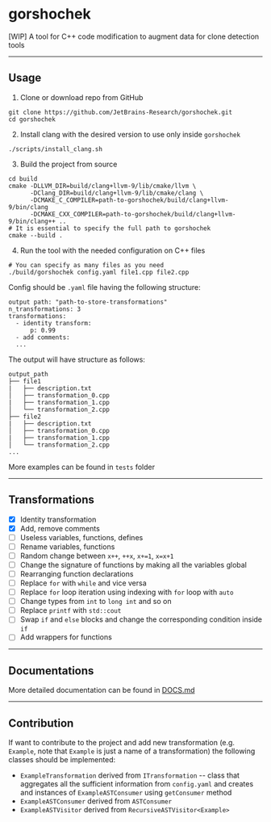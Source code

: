 # gorshochek
[WIP] A tool for C++ code modification to augment data for clone detection tools

-------------
## Usage
1. Clone or download repo from GitHub
```(bash)
git clone https://github.com/JetBrains-Research/gorshochek.git
cd gorshochek
```
2. Install clang with the desired version to use only inside `gorshochek`
```(bash)
./scripts/install_clang.sh
```
3. Build the project from source
```(bash)
cd build
cmake -DLLVM_DIR=build/clang+llvm-9/lib/cmake/llvm \
      -DClang_DIR=build/clang+llvm-9/lib/cmake/clang \
      -DCMAKE_C_COMPILER=path-to-gorshochek/build/clang+llvm-9/bin/clang
      -DCMAKE_CXX_COMPILER=path-to-gorshochek/build/clang+llvm-9/bin/clang++ ..
# It is essential to specify the full path to gorshochek
cmake --build .
```
4. Run the tool with the needed configuration on C++ files
```(bash)
# You can specify as many files as you need
./build/gorshochek config.yaml file1.cpp file2.cpp
```
Config should be `.yaml` file having the following structure:
```
output path: "path-to-store-transformations"
n_transformations: 3
transformations:
  - identity transform:
      p: 0.99
  - add comments:
  ...
```
The output will have structure as follows:
```
output_path
├── file1
|   ├── description.txt
│   ├── transformation_0.cpp
|   ├── transformation_1.cpp
│   └── transformation_2.cpp
├── file2
|   ├── description.txt
│   ├── transformation_0.cpp
|   ├── transformation_1.cpp
│   └── transformation_2.cpp
...
```
More examples can be found in `tests` folder

--------------
## Transformations

- [x] Identity transformation
- [x] Add, remove comments
- [ ] Useless variables, functions, defines
- [ ] Rename variables, functions
- [ ] Random change between `x++`, `++x`, `x+=1`, `x=x+1`
- [ ] Change the signature of functions by making all the variables global
- [ ] Rearranging function declarations
- [ ] Replace `for` with `while` and vice versa 
- [ ] Replace `for` loop iteration using indexing with `for` loop with `auto`
- [ ] Change types from `int` to `long int` and so on
- [ ] Replace `printf` with `std::cout`
- [ ] Swap `if` and `else` blocks and change the corresponding condition inside `if`
- [ ] Add wrappers for functions

--------------
## Documentations

More detailed documentation can be found in [DOCS.md](DOCS.md)

---------------
## Contribution

If want to contribute to the project and add new transformation (e.g. `Example`, note that `Example` 
is just a name of a transformation) the following classes should be implemented:
- `ExampleTransformation` derived from `ITransformation` --  class that aggregates all the sufficient
information from `config.yaml` and creates and instances of `ExampleASTConsumer` using 
`getConsumer` method
- `ExampleASTConsumer` derived from `ASTConsumer`
- `ExampleASTVisitor` derived from `RecursiveASTVisitor<Example>`
